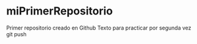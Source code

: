 # miPrimerRepositorio
Primer repositorio creado en Github
Texto para practicar por segunda vez git push
